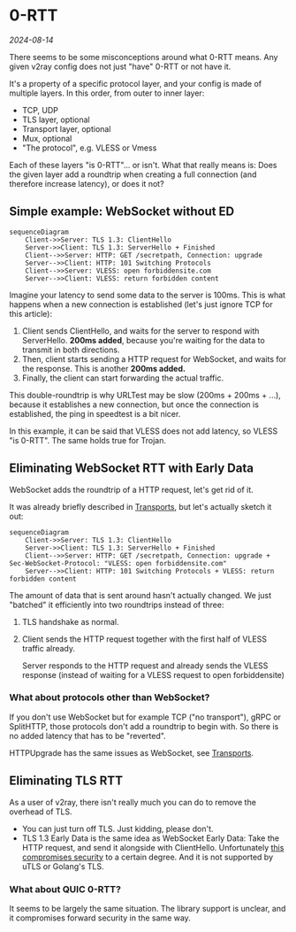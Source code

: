 # 0-RTT

*2024-08-14*

There seems to be some misconceptions around what 0-RTT means. Any given v2ray
config does not just "have" 0-RTT or not have it.

It's a property of a specific protocol layer, and your config is made of
multiple layers. In this order, from outer to inner layer:

* TCP, UDP
* TLS layer, optional
* Transport layer, optional
* Mux, optional
* "The protocol", e.g. VLESS or Vmess

Each of these layers "is 0-RTT"... or isn't. What that really means is: Does
the given layer add a roundtrip when creating a full connection (and therefore
increase latency), or does it not?

## Simple example: WebSocket without ED

```mermaid
sequenceDiagram
    Client->>Server: TLS 1.3: ClientHello
    Server->>Client: TLS 1.3: ServerHello + Finished
    Client-->>Server: HTTP: GET /secretpath, Connection: upgrade
    Server-->>Client: HTTP: 101 Switching Protocols
    Client-->>Server: VLESS: open forbiddensite.com
    Server-->>Client: VLESS: return forbidden content
```

Imagine your latency to send some data to the server is 100ms. This is what
happens when a new connection is established (let's just ignore TCP for this
article):

1. Client sends ClientHello, and waits for the server to respond with
   ServerHello. **200ms added**, because you're waiting for the data to
   transmit in both directions.
2. Then, client starts sending a HTTP request for WebSocket, and waits for the
   response. This is another **200ms added.**
3. Finally, the client can start forwarding the actual traffic.

This double-roundtrip is why URLTest may be slow (200ms + 200ms + ...), because
it establishes a new connection, but once the connection is established, the
ping in speedtest is a bit nicer.

In this example, it can be said that VLESS does not add latency, so VLESS "is
0-RTT". The same holds true for Trojan.

## Eliminating WebSocket RTT with Early Data

WebSocket adds the roundtrip of a HTTP request, let's get rid of it.

It was already briefly described in [Transports](./transports.md), but let's
actually sketch it out:

```mermaid
sequenceDiagram
    Client->>Server: TLS 1.3: ClientHello
    Server->>Client: TLS 1.3: ServerHello + Finished
    Client-->>Server: HTTP: GET /secretpath, Connection: upgrade + Sec-WebSocket-Protocol: "VLESS: open forbiddensite.com"
    Server-->>Client: HTTP: 101 Switching Protocols + VLESS: return forbidden content
```

The amount of data that is sent around hasn't actually changed. We just
"batched" it efficiently into two roundtrips instead of three:

1. TLS handshake as normal.
2. Client sends the HTTP request together with the first half of VLESS traffic already.

   Server responds to the HTTP request and already sends the VLESS response
   (instead of waiting for a VLESS request to open forbiddensite)

### What about protocols other than WebSocket?

If you don't use WebSocket but for example TCP ("no transport"), gRPC or
SplitHTTP, those protocols don't add a roundtrip to begin with. So there is no
added latency that has to be "reverted".

HTTPUpgrade has the same issues as WebSocket, see [Transports](./transports.md).

## Eliminating TLS RTT

As a user of v2ray, there isn't really much you can do to remove the overhead of TLS.

* You can just turn off TLS. Just kidding, please don't.
* TLS 1.3 Early Data is the same idea as WebSocket Early Data: Take the HTTP
  request, and send it alongside with ClientHello. Unfortunately [this
  compromises
  security](https://blog.trailofbits.com/2019/03/25/what-application-developers-need-to-know-about-tls-early-data-0rtt/)
  to a certain degree. And it is not supported by uTLS or Golang's TLS.

### What about QUIC 0-RTT?

It seems to be largely the same situation. The library support is unclear, and
it compromises forward security in the same way.
